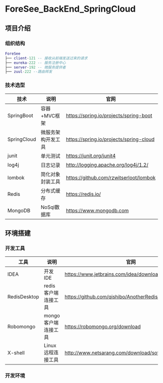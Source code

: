 # ForeSee_BackEnd_SpringCloud

## 项目介绍

### 组织结构

```lua
ForeSee
├── client-121 -- 接收从前端发送过来的请求
├── eureka-222 -- 服务注册中心
├── server-192 -- 微服务提供者
├── zuul-222 --路由转发
```

### 技术选型

| 技术                 | 说明                | 官网                                                 |
| -------------------- | ------------------- | ---------------------------------------------------- |
| SpringBoot           | 容器+MVC框架       | https://spring.io/projects/spring-boot            |
| SpringCloud          | 微服务架构开发工具  | https://spring.io/projects/spring-cloud      |
| junit                | 单元测试            | https://junit.org/junit4           |
| log4j                | 日志记录            | http://logging.apache.org/log4j/1.2/       |
| lombok               | 简化对象封装工具    | https://github.com/rzwitserloot/lombok            |
| Redis                | 分布式缓存          | https://redis.io/                                    |
| MongoDB              | NoSql数据库         | https://www.mongodb.com                              |                                  |

## 环境搭建

### 开发工具

| 工具          | 说明                | 官网                                            |
| ------------- | ------------------- | ----------------------------------------------- |
| IDEA          | 开发IDE             | https://www.jetbrains.com/idea/download         |
| RedisDesktop  | redis客户端连接工具 | https://github.com/qishibo/AnotherRedisDesktopManager  |
| Robomongo     | mongo客户端连接工具 | https://robomongo.org/download                  |
| X-shell       | Linux远程连接工具   | http://www.netsarang.com/download/software.html |

### 开发环境

